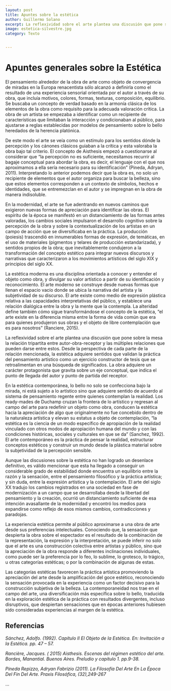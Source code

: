 ```yaml
---
layout: post
title: Apuntes sobre la estética
author: Guillermo Solano
excerpt: La reflexividad sobre el arte plantea una discusión que pone sobre la mesa la relación tripartita entre autor-obra-receptor y las múltiples relaciones que pueden darse entre estos. Desde la perspectiva de cada parte de la relación mencionada, la estética adquiere sentidos que validan la práctica del pensamiento artístico como un ejercicio constructor de tesis que se retroalimentan en una búsqueda de significados. La obra adquiere un carácter protagonista que gravita sobre un eje conceptual, que indica el punto de llegada del autor y punto de partida del receptor.
image: estetica-silvestre.jpg
category: Texto


---
```



<!-- ![---]({{ site.baseurl }}/images/sueno-del-hombre-moderno-2.jpg) image: estetica-silvestre.jpg -->

# Apuntes generales sobre la Estética

El pensamiento alrededor de la obra de arte como objeto de convergencia de miradas en la Europa renacentista sólo alcanzó a definirla como el resultado de una experiencia sensorial orientada por el autor a través de su obra, que incluía motivos, colores, formas, texturas, composición, equilibrio. Se buscaba un concepto de verdad basado en la armonía clásica de los elementos de la obra como requisito para la adecuada valoración crítica. La obra de un artista se empezaba a identificar como un recipiente de características que limitaban la interacción y condicionaban al público, para ajustarse a reglas establecidas por modelos de pensamiento sobre lo bello heredados de la herencia platónica.

De este modo el arte se veía como un estímulo para los sentidos dónde la percepción y los cánones clásicos guiaban a la crítica y esta valoraba la obra bajo tal criterio. El concepto de Aisthesis empezó a cuestionarse al considerar que “la percepción no es suficiente, necesitamos recurrir al bagaje conceptual para abordar la obra, es decir, el lenguaje con el que nos aproximamos a ella sería necesario para su identificación” (Pineda, Adryan, 2011). Interpretando lo anterior podemos decir que la obra es, no solo un recipiente de elementos que el autor organiza para buscar la belleza, sino que estos elementos corresponden a un contexto de símbolos, hechos e identidades, que se entremezclan en el autor y se impregnan en la obra de manera indisoluble.

En la modernidad, el arte se fue adentrando en nuevos caminos que exigieron nuevas formas de apreciación para identificar las obras. El espíritu de la época se manifestó en un distanciamiento de las formas antes valoradas, los cambios sociales impulsaron el desarrollo cognitivo sobre la percepción de la obra y sobre la contextualización de los artistas en un campo de acción que se diversificaba en la práctica. La producción (poiesis) trascendió en innumerables formas de expresión, de temáticas, en el uso de materiales (pigmentos y telares de producción estandarizada), y sentidos propios de la obra; que inevitablemente condujeron a la transformación del concepto estético para integrar nuevos discursos y narrativas que caracterizaron a los movimientos artísticos del siglo XIX y principios del siglo XX.

La estética moderna es una disciplina orientada a conocer y entender el objeto como obra, y divulgar su valor artístico a partir de su identificación y reconocimiento. El arte moderno se construye desde nuevas formas que llenan el espacio vacío donde se ubica la narrativa del artista y la subjetividad de su discurso. El arte existe como medio de expresión plástica relativa a las capacidades interpretativas del público, y establece una relación dialógica entre la obra y la mente que la contempla. La alteridad define también cómo sigue transformándose el concepto de la estética, “el arte existe en la diferencia misma entre la forma de vida común que era para quienes produjeron sus obras y el objeto de libre contemplación que es para nosotros” (Ranciere, 2015).

La reflexividad sobre el arte plantea una discusión que pone sobre la mesa la relación tripartita entre autor-obra-receptor y las múltiples relaciones que pueden darse entre estos. Desde la perspectiva de cada parte de la relación mencionada, la estética adquiere sentidos que validan la práctica del pensamiento artístico como un ejercicio constructor de tesis que se retroalimentan en una búsqueda de significados. La obra adquiere un carácter protagonista que gravita sobre un eje conceptual, que indica el punto de llegada del autor y punto de partida del receptor.

En la estética contemporánea, lo bello no solo se confecciona bajo la mirada, ni está sujeto a lo artístico sino que adquiere sentido de acuerdo al sistema de pensamiento regente entre quienes contemplan la realidad. Los ready-mades de Duchamp cruzan la frontera de lo artístico y regresan al campo del arte para redefinir un objeto como obra, conducen la estética hacia la apreciación de algo que originalmente no fue concebido dentro de la naturaleza artística y elevan su estatus a objeto de contemplación, “la estética es la ciencia de un modo específico de apropiación de la realidad vinculado con otros modos de apropiación humana del mundo y con las condiciones históricas, sociales y culturales en que se da” (Sanchez, 1992). El arte contemporáneo es la práctica de pensar la realidad, estructurar conceptos estéticos y construir un mundo desde la plástica material sobre la subjetividad de la percepción sensible.

Aunque las discusiones sobre la estética no han logrado un desenlace definitivo, es válido mencionar que esta ha llegado a conseguir un considerable grado de estabilidad donde encuentra un equilibrio entre la razón y la sensación, entre el pensamiento filosófico y la práctica artística; y sin duda, entre la expresión artística y la contemplación. El arte del siglo XX tradujo los cambios registrados en una sociedad en fase de modernización a un campo que se desarrollaba desde la libertad del pensamiento y la creación, ocurrió un distanciamiento suficiente de esa intención avasallante de la modernidad y encontró los medios para expandirse como reflejo de esos mismos cambios, contradicciones y paradojas. 

La experiencia estética permite al público aproximarse a una obra de arte desde sus preferencias intelectuales. Conociendo que, la sensación que despierta la obra sobre el espectador es el resultado de la combinación de la representación, la expresión y la interpretación, se puede inferir no solo que el arte es una construcción colectiva entre artistas y público, sino que la apreciación de la obra responde a diferentes inclinaciones individuales, como puede ser la preferencia por lo feo, lo sublime, lo grotesco, lo trágico, u otras categorías estéticas; o por la combinación de algunas de estas. 

Las categorías estéticas favorecen la práctica artística promoviendo la apreciación del arte desde la amplificación del goce estético, reconociendo la sensación provocada en la experiencia como un factor decisivo para la construcción subjetiva de la belleza. La contemporaneidad nos trae en el campo del arte, una diversificación más específica sobre lo bello, traducida en la exploración estética de la práctica con resultados divergentes, incluso disruptivos, que despiertan sensaciones que en épocas anteriores hubiesen sido consideradas experiencias al margen de la estética.


## Referencias

*Sánchez, Adolfo. (1992). Capítulo II El Objeto de la Estética. En: Invitación a la Estética. pp. 47 – 57.*

*Rancière, Jacques. ( 2015) Aisthesis. Escenas del régimen estético del arte. Bordes, Manantial. Buenos Aires. Preludio y capítulo 1. pp.9-38.*

*Pineda Repizzo, Adryan Fabrizio (2011). La Filosofía Del Arte En La Época Del Fin Del Arte. Praxis Filosófica, (32),249-267*

<!--

La modernidad es el término asignado a un periodo reciente de la historia de la humanidad en el que, mas que prevalecer la visión racional para dar explicación a los acontecimientos identificados en la naturaleza; se exculyen otras formas de construcción de conocimiento y de interacción con el entorno por considerarse anticientíficas.

La modernidad, más allá de la intelectualización de la realidad, se erige como una corriente de pensamiento fundamentada en la búsqueda de la objetividad a partir de la implementación de métodos y tecnologías que intentan descubrir verdades detrás del estudio especializado de la materia y los acontecimientos relacionados con la humanidad.

La modernidad se estableció en el siglo XX como un referente de la verticalidad eurocentrista, deformada en un dogma que impone sus creencias mecanicistas a través de diferentes canales en la sociedad para establecer verdades incuestionables, sin reconocer sus propios desaciertos o lo nocivo que subyace en sus paradigmas. -->




…
